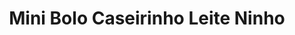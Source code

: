 ---
title: Mini Bolo Caseirinho Leite Ninho
description: 
category: Bolos
subcategory: Caseirinhos
flavor: Leite Ninho
price: 12
---
